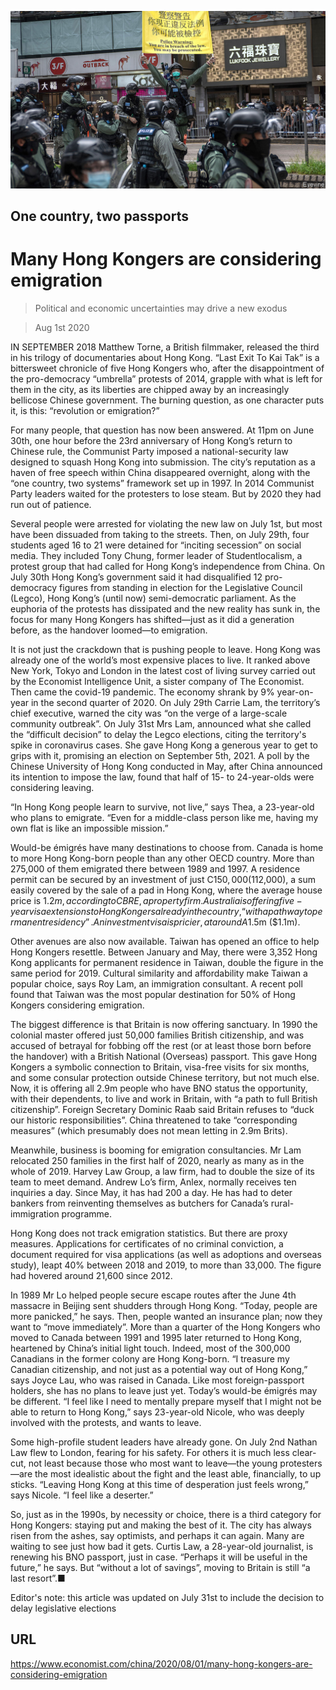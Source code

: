 ![](./images/20200801_CNP002_0.jpg)

## One country, two passports

# Many Hong Kongers are considering emigration

> Political and economic uncertainties may drive a new exodus

> Aug 1st 2020

IN SEPTEMBER 2018 Matthew Torne, a British filmmaker, released the third in his trilogy of documentaries about Hong Kong. “Last Exit To Kai Tak” is a bittersweet chronicle of five Hong Kongers who, after the disappointment of the pro-democracy “umbrella” protests of 2014, grapple with what is left for them in the city, as its liberties are chipped away by an increasingly bellicose Chinese government. The burning question, as one character puts it, is this: “revolution or emigration?”

For many people, that question has now been answered. At 11pm on June 30th, one hour before the 23rd anniversary of Hong Kong’s return to Chinese rule, the Communist Party imposed a national-security law designed to squash Hong Kong into submission. The city’s reputation as a haven of free speech within China disappeared overnight, along with the “one country, two systems” framework set up in 1997. In 2014 Communist Party leaders waited for the protesters to lose steam. But by 2020 they had run out of patience.

Several people were arrested for violating the new law on July 1st, but most have been dissuaded from taking to the streets. Then, on July 29th, four students aged 16 to 21 were detained for “inciting secession” on social media. They included Tony Chung, former leader of Studentlocalism, a protest group that had called for Hong Kong’s independence from China. On July 30th Hong Kong’s government said it had disqualified 12 pro-democracy figures from standing in election for the Legislative Council (Legco), Hong Kong’s (until now) semi-democratic parliament. As the euphoria of the protests has dissipated and the new reality has sunk in, the focus for many Hong Kongers has shifted—just as it did a generation before, as the handover loomed—to emigration.

It is not just the crackdown that is pushing people to leave. Hong Kong was already one of the world’s most expensive places to live. It ranked above New York, Tokyo and London in the latest cost of living survey carried out by the Economist Intelligence Unit, a sister company of The Economist. Then came the covid-19 pandemic. The economy shrank by 9% year-on-year in the second quarter of 2020. On July 29th Carrie Lam, the territory’s chief executive, warned the city was “on the verge of a large-scale community outbreak”. On July 31st Mrs Lam, announced what she called the “difficult decision” to delay the Legco elections, citing the territory's spike in coronavirus cases. She gave Hong Kong a generous year to get to grips with it, promising an election on September 5th, 2021. A poll by the Chinese University of Hong Kong conducted in May, after China announced its intention to impose the law, found that half of 15- to 24-year-olds were considering leaving.

“In Hong Kong people learn to survive, not live,” says Thea, a 23-year-old who plans to emigrate. “Even for a middle-class person like me, having my own flat is like an impossible mission.”

Would-be émigrés have many destinations to choose from. Canada is home to more Hong Kong-born people than any other OECD country. More than 275,000 of them emigrated there between 1989 and 1997. A residence permit can be secured by an investment of just C$150,000 ($112,000), a sum easily covered by the sale of a pad in Hong Kong, where the average house price is $1.2m, according to CBRE, a property firm. Australia is offering five-year visa extensions to Hong Kongers already in the country, “with a pathway to permanent residency”. An investment visa is pricier, at around A$1.5m ($1.1m).

Other avenues are also now available. Taiwan has opened an office to help Hong Kongers resettle. Between January and May, there were 3,352 Hong Kong applicants for permanent residence in Taiwan, double the figure in the same period for 2019. Cultural similarity and affordability make Taiwan a popular choice, says Roy Lam, an immigration consultant. A recent poll found that Taiwan was the most popular destination for 50% of Hong Kongers considering emigration.

The biggest difference is that Britain is now offering sanctuary. In 1990 the colonial master offered just 50,000 families British citizenship, and was accused of betrayal for fobbing off the rest (or at least those born before the handover) with a British National (Overseas) passport. This gave Hong Kongers a symbolic connection to Britain, visa-free visits for six months, and some consular protection outside Chinese territory, but not much else. Now, it is offering all 2.9m people who have BNO status the opportunity, with their dependents, to live and work in Britain, with “a path to full British citizenship”. Foreign Secretary Dominic Raab said Britain refuses to “duck our historic responsibilities”. China threatened to take “corresponding measures” (which presumably does not mean letting in 2.9m Brits).

Meanwhile, business is booming for emigration consultancies. Mr Lam relocated 250 families in the first half of 2020, nearly as many as in the whole of 2019. Harvey Law Group, a law firm, had to double the size of its team to meet demand. Andrew Lo’s firm, Anlex, normally receives ten inquiries a day. Since May, it has had 200 a day. He has had to deter bankers from reinventing themselves as butchers for Canada’s rural-immigration programme.

Hong Kong does not track emigration statistics. But there are proxy measures. Applications for certificates of no criminal conviction, a document required for visa applications (as well as adoptions and overseas study), leapt 40% between 2018 and 2019, to more than 33,000. The figure had hovered around 21,600 since 2012.

In 1989 Mr Lo helped people secure escape routes after the June 4th massacre in Beijing sent shudders through Hong Kong. “Today, people are more panicked,” he says. Then, people wanted an insurance plan; now they want to “move immediately”. More than a quarter of the Hong Kongers who moved to Canada between 1991 and 1995 later returned to Hong Kong, heartened by China’s initial light touch. Indeed, most of the 300,000 Canadians in the former colony are Hong Kong-born. “I treasure my Canadian citizenship, and not just as a potential way out of Hong Kong,” says Joyce Lau, who was raised in Canada. Like most foreign-passport holders, she has no plans to leave just yet. Today’s would-be émigrés may be different. “I feel like I need to mentally prepare myself that I might not be able to return to Hong Kong,” says 23-year-old Nicole, who was deeply involved with the protests, and wants to leave.

Some high-profile student leaders have already gone. On July 2nd Nathan Law flew to London, fearing for his safety. For others it is much less clear-cut, not least because those who most want to leave—the young protesters—are the most idealistic about the fight and the least able, financially, to up sticks. “Leaving Hong Kong at this time of desperation just feels wrong,” says Nicole. “I feel like a deserter.”

So, just as in the 1990s, by necessity or choice, there is a third category for Hong Kongers: staying put and making the best of it. The city has always risen from the ashes, say optimists, and perhaps it can again. Many are waiting to see just how bad it gets. Curtis Law, a 28-year-old journalist, is renewing his BNO passport, just in case. “Perhaps it will be useful in the future,” he says. But “without a lot of savings”, moving to Britain is still “a last resort”.■

Editor's note: this article was updated on July 31st to include the decision to delay legislative elections

## URL

https://www.economist.com/china/2020/08/01/many-hong-kongers-are-considering-emigration

